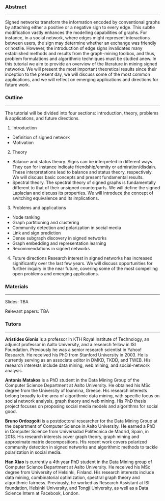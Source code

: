 
### Abstract
---
Signed networks transform the information encoded by conventional graphs by attaching either a positive or a negative sign to every edge. This subtle modification vastly enhances the modelling capabilities of graphs. For instance, in a social network, where edges might represent interactions between users, the sign may determine whether an exchange was friendly or hostile. However, the introduction of edge signs invalidates many established methods and results from the graph-mining toolbox, and thus, problem formulations and algorithmic techniques must be studied anew. In this tutorial we aim to provide an overview of the literature in mining signed networks. We will present the most important theoretical results since their inception to the present day, we will discuss some of the most common applications, and we will reflect on emerging applications and directions for future work.

### Outline
---
The tutorial will be divided into four sections: introduction, theory, problems & applications, and future directions.


1. Introduction
  * Definition of signed network
  * Motivation


2. Theory
  * Balance and status theory. Signs can be interpreted in different ways. They can for instance indicate friendship/enmity or admiration/disdain. These interpretations lead to balance and status theory, respectively. We will discuss basic concepts and present fundamental results.
  * Spectral theory. The spectral theory of signed graphs is fundamentally different to that of their unsigned counterparts. We will define the signed Laplacian and discuss its properties. We will introduce the concept of switching equivalence and its implications.


3. Problems and applications
  * Node ranking
  * Graph partitioning and clustering
  * Community detection and polarization in social media
  * Link and sign prediction
  * Dense subgraph discovery in signed networks
  * Graph embedding and representation learning
  * Recommendations in signed networks


4. Future directions
Research interest in signed networks has increased significantly over the last few years. We will discuss opportunities for further inquiry in the near future, covering some of the most compelling open problems and emerging applications.

### Materials
---

Slides: TBA

Relevant papers: TBA

### Tutors
---

**Aristides Gionis** is a professor in KTH Royal Institute of Technology, an adjunct professor in Aalto University, and a research fellow in ISI Foundation. Previously he was a senior research scientist in Yahoo! Research. He received his PhD from Stanford University in 2003. He is currently serving as an associate editor in DMKD, TKDD, and TWEB. His research interests include data mining, web mining, and social-network analysis.

**Antonis Matakos** is a PhD student in the Data Mining Group of the Computer Science Department at Aalto University. He obtained his MSc degree from the University of Ioannina, Greece. His research interests belong broadly to the area of algorithmic data mining, with specific focus on social network analysis, graph theory and web mining. His PhD thesis project focuses on proposing social media models and algorithms for social good.

**Bruno Ordozgoiti** is a postdoctoral researcher for the Data Mining Group at the department of Computer Science in Aalto University. He earned a PhD in Computer Science from Universidad Politécnica de Madrid, Spain, in 2018. His research interests cover graph theory, graph mining and approximate matrix decompositions. His recent work covers polarized community detection in signed networks and algorithmic methods to tackle polarization in social media.

**Han Xiao** is currently a 4th year PhD student in the Data Mining group of Computer Science Department at Aalto University. He received his MSc degree from University of Helsinki, Finland. His research interests include data mining, combinatorial optimization, spectral graph theory and algorithmic fairness. Previously, he worked as Research Assistant at ISI foundation, Helsinki University, and Tongji University, as well as a Data Science Intern at Facebook, London.
